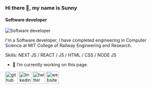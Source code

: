 ### Hi there 👋, my name is Sunny
#### Software developer
![Software developer](https://images.unsplash.com/photo-1618401479427-c8ef9465fbe1?ixlib=rb-1.2.1&ixid=MnwxMjA3fDB8MHxzZWFyY2h8M3x8Z2l0aHVifGVufDB8MHwwfHw%3D&auto=format&fit=crop&w=500&q=60)

I'm a Software developer, I have completed engineering in Computer Science at MIT College of Railway Engineering and Research.

Skills: NEXT JS / REACT / JS / HTML / CSS / NODE JS

- 🔭 I’m currently working on this page. 


[<img src='https://cdn.jsdelivr.net/npm/simple-icons@3.0.1/icons/github.svg' alt='github' height='40'>](https://github.com/https://github.com/mxsunny)  [<img src='https://cdn.jsdelivr.net/npm/simple-icons@3.0.1/icons/linkedin.svg' alt='linkedin' height='40'>](https://www.linkedin.com/in/https://www.linkedin.com/in/mxsunny10/)  [<img src='https://cdn.jsdelivr.net/npm/simple-icons@3.0.1/icons/twitter.svg' alt='twitter' height='40'>](https://twitter.com/https://twitter.com/___SunnyMore___)  [<img src='https://cdn.jsdelivr.net/npm/simple-icons@3.0.1/icons/icloud.svg' alt='website' height='40'>](https://portfolio-sunny-mxsunny.vercel.app/)  

